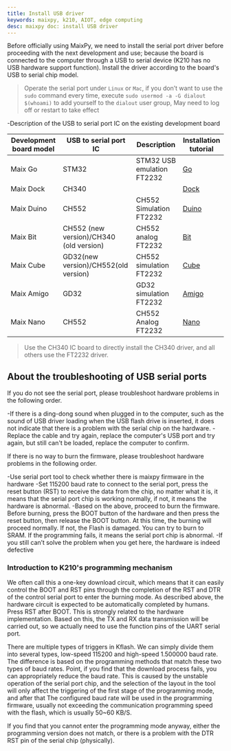 ```yaml
---
title: Install USB driver
keywords: maixpy, k210, AIOT, edge computing
desc: maixpy ​​doc: install USB driver
---
```



Before officially using MaixPy, we need to install the serial port driver before proceeding with the next development and use; because the board is connected to the computer through a USB to serial device (K210 has no USB hardware support function).
Install the driver according to the board's USB to serial chip model.

> Operate the serial port under `Linux` or `Mac`, if you don’t want to use the `sudo` command every time, execute `sudo usermod -a -G dialout $(whoami)` to add yourself to the `dialout` user group, May need to log off or restart to take effect


-Description of the USB to serial port IC on the existing development board

| Development board model | USB to serial port IC | Description |Installation tutorial|
| --- | --- | --- | --- |
| Maix Go | STM32 | STM32 USB emulation FT2232 |[Go](install_driver/go.md)|
| Maix Dock | CH340 | |[Dock](install_driver/dock.md)|
| Maix Duino | CH552 | CH552 Simulation FT2232 |[Duino](install_driver/duino.md)|
| Maix Bit | CH552 (new version)/CH340 (old version) | CH552 analog FT2232 |[Bit](install_driver/bit.md)|
| Maix Cube | GD32(new version)/CH552(old version) | CH552 simulation FT2232 |[Cube](install_driver/cube.md)|
| Maix Amigo | GD32 | GD32 simulation FT2232 |[Amigo](install_driver/amigo.md)|
| Maix Nano | CH552 | CH552 Analog FT2232 |[Nano](install_driver/nano.md)|

> Use the CH340 IC board to directly install the CH340 driver, and all others use the FT2232 driver.

## About the troubleshooting of USB serial ports

If you do not see the serial port, please troubleshoot hardware problems in the following order.

-If there is a ding-dong sound when plugged in to the computer, such as the sound of USB driver loading when the USB flash drive is inserted, it does not indicate that there is a problem with the serial chip on the hardware.
-Replace the cable and try again, replace the computer's USB port and try again, but still can't be loaded, replace the computer to confirm.

If there is no way to burn the firmware, please troubleshoot hardware problems in the following order.

-Use serial port tool to check whether there is maixpy ​​firmware in the hardware
-Set 115200 baud rate to connect to the serial port, press the reset button (RST) to receive the data from the chip, no matter what it is, it means that the serial port chip is working normally, if not, it means the hardware is abnormal.
-Based on the above, proceed to burn the firmware. Before burning, press the BOOT button of the hardware and then press the reset button, then release the BOOT button. At this time, the burning will proceed normally. If not, the Flash is damaged. You can try to burn to SRAM. If the programming fails, it means the serial port chip is abnormal.
-If you still can’t solve the problem when you get here, the hardware is indeed defective

### Introduction to K210's programming mechanism

We often call this a one-key download circuit, which means that it can easily control the BOOT and RST pins through the completion of the RST and DTR of the control serial port to enter the burning mode. As described above, the hardware circuit is expected to be automatically completed by humans. Press RST after BOOT. This is strongly related to the hardware implementation. Based on this, the TX and RX data transmission will be carried out, so we actually need to use the function pins of the UART serial port.

There are multiple types of triggers in Kflash. We can simply divide them into several types, low-speed 115200 and high-speed 1.500000 baud rate. The difference is based on the programming methods that match these two types of baud rates. Point, if you find that the download process fails, you can appropriately reduce the baud rate. This is caused by the unstable operation of the serial port chip, and the selection of the layout in the tool will only affect the triggering of the first stage of the programming mode, and after that The configured baud rate will be used in the programming firmware, usually not exceeding the communication programming speed with the flash, which is usually 50~60 KB/S.

If you find that you cannot enter the programming mode anyway, either the programming version does not match, or there is a problem with the DTR RST pin of the serial chip (physically).

